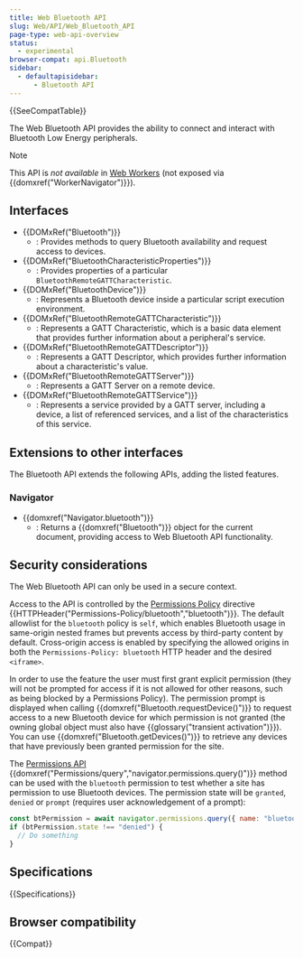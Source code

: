 ```yaml
---
title: Web Bluetooth API
slug: Web/API/Web_Bluetooth_API
page-type: web-api-overview
status:
  - experimental
browser-compat: api.Bluetooth
sidebar:
  - defaultapisidebar:
      - Bluetooth API
---
```


{{SeeCompatTable}}

The Web Bluetooth API provides the ability to connect and interact with Bluetooth Low Energy peripherals.

> [!NOTE]
> This API is _not available_ in [Web Workers](/en-US/docs/Web/API/Web_Workers_API) (not exposed via {{domxref("WorkerNavigator")}}).

## Interfaces

- {{DOMxRef("Bluetooth")}}
  - : Provides methods to query Bluetooth availability and request access to devices.
- {{DOMxRef("BluetoothCharacteristicProperties")}}
  - : Provides properties of a particular `BluetoothRemoteGATTCharacteristic`.
- {{DOMxRef("BluetoothDevice")}}
  - : Represents a Bluetooth device inside a particular script execution environment.
- {{DOMxRef("BluetoothRemoteGATTCharacteristic")}}
  - : Represents a GATT Characteristic, which is a basic data element that provides further information about a peripheral's service.
- {{DOMxRef("BluetoothRemoteGATTDescriptor")}}
  - : Represents a GATT Descriptor, which provides further information about a characteristic's value.
- {{DOMxRef("BluetoothRemoteGATTServer")}}
  - : Represents a GATT Server on a remote device.
- {{DOMxRef("BluetoothRemoteGATTService")}}
  - : Represents a service provided by a GATT server, including a device, a list of referenced services, and a list of the characteristics of this service.

## Extensions to other interfaces

The Bluetooth API extends the following APIs, adding the listed features.

### Navigator

- {{domxref("Navigator.bluetooth")}}
  - : Returns a {{domxref("Bluetooth")}} object for the current document, providing access to Web Bluetooth API functionality.

## Security considerations

The Web Bluetooth API can only be used in a secure context.

Access to the API is controlled by the [Permissions Policy](/en-US/docs/Web/HTTP/Guides/Permissions_Policy) directive {{HTTPHeader("Permissions-Policy/bluetooth","bluetooth")}}.
The default allowlist for the `bluetooth` policy is `self`, which enables Bluetooth usage in same-origin nested frames but prevents access by third-party content by default.
Cross-origin access is enabled by specifying the allowed origins in both the `Permissions-Policy: bluetooth` HTTP header and the desired `<iframe>`.

In order to use the feature the user must first grant explicit permission (they will not be prompted for access if it is not allowed for other reasons, such as being blocked by a Permissions Policy).
The permission prompt is displayed when calling {{domxref("Bluetooth.requestDevice()")}} to request access to a new Bluetooth device for which permission is not granted (the owning global object must also have {{glossary("transient activation")}}).
You can use {{domxref("Bluetooth.getDevices()")}} to retrieve any devices that have previously been granted permission for the site.

The [Permissions API](/en-US/docs/Web/API/Permissions_API) {{domxref("Permissions/query","navigator.permissions.query()")}} method can be used with the `bluetooth` permission to test whether a site has permission to use Bluetooth devices.
The permission state will be `granted`, `denied` or `prompt` (requires user acknowledgement of a prompt):

```js
const btPermission = await navigator.permissions.query({ name: "bluetooth" });
if (btPermission.state !== "denied") {
  // Do something
}
```

<!-- The section below is specification correct, but not implemented at time of writing: https://github.com/WebBluetoothCG/web-bluetooth/issues/620#issuecomment-1986689299.
-->
<!--
You can also use `query()` to directly retrieve devices that have previously been granted permission for the site.
For example, the following code (modified from the example in the specification) returns the last Bluetooth device that was used, and for which the user granted permission:

```js
const btPermission = await navigator.permissions.query({
  name: "bluetooth",
  deviceId: sessionStorage.lastDevice,
});
if (result.devices.length === 1) {
  return result.devices[0];
} else {
  throw new DOMException("Lost permission", "NotFoundError");
}
```

Note that the options that can be passed to `query()` for the `bluetooth` permission are the same as the options that can be passed as arguments to {{DOMxRef("Bluetooth.requestDevice()")}}.
The returned {{jsxref("Promise")}} resolves to a `BluetoothPermissionResult`, an extended {{domxref("PermissionStatus")}} object that returns an array of permitted devices in its `devices` property.
-->

## Specifications

{{Specifications}}

## Browser compatibility

{{Compat}}
